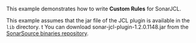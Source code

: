 This example demonstrates how to write **Custom Rules** for SonarJCL.

This example assumes that the jar file of the JCL plugin is available in the `lib` directory. t
You can download sonar-jcl-plugin-1.2.0.1148.jar from the [SonarSource binaries repository](https://binaries.sonarsource.com/CommercialDistribution/sonar-jcl-plugin/sonar-jcl-plugin-1.2.0.1148.jar).

